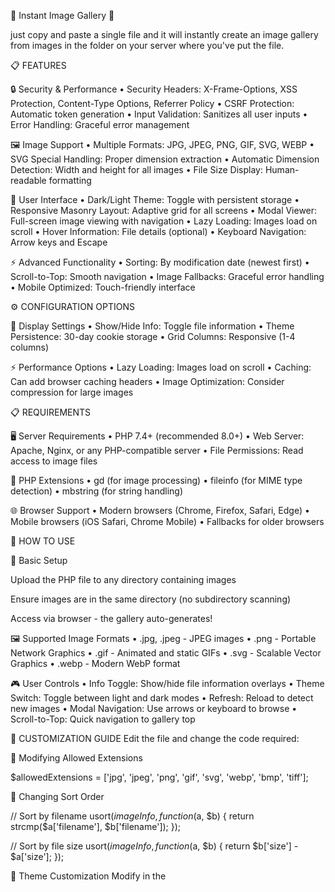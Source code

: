 🌟 Instant Image Gallery 🌟

just copy and paste a single file and it will instantly create an image gallery from images in the folder on your server where you've put the file.

📋 FEATURES

🔒 Security & Performance
• Security Headers: X-Frame-Options, XSS Protection, Content-Type Options, Referrer Policy
• CSRF Protection: Automatic token generation
• Input Validation: Sanitizes all user inputs
• Error Handling: Graceful error management

🖼️ Image Support
• Multiple Formats: JPG, JPEG, PNG, GIF, SVG, WEBP
• SVG Special Handling: Proper dimension extraction
• Automatic Dimension Detection: Width and height for all images
• File Size Display: Human-readable formatting

🎨 User Interface
• Dark/Light Theme: Toggle with persistent storage
• Responsive Masonry Layout: Adaptive grid for all screens
• Modal Viewer: Full-screen image viewing with navigation
• Lazy Loading: Images load on scroll
• Hover Information: File details (optional)
• Keyboard Navigation: Arrow keys and Escape

⚡ Advanced Functionality
• Sorting: By modification date (newest first)
• Scroll-to-Top: Smooth navigation
• Image Fallbacks: Graceful error handling
• Mobile Optimized: Touch-friendly interface

⚙️ CONFIGURATION OPTIONS

👀 Display Settings
• Show/Hide Info: Toggle file information
• Theme Persistence: 30-day cookie storage
• Grid Columns: Responsive (1-4 columns)

⚡ Performance Options
• Lazy Loading: Images load on scroll
• Caching: Can add browser caching headers
• Image Optimization: Consider compression for large images

📋 REQUIREMENTS

🖥️ Server Requirements
• PHP 7.4+ (recommended 8.0+)
• Web Server: Apache, Nginx, or any PHP-compatible server
• File Permissions: Read access to image files

🔧 PHP Extensions
• gd (for image processing)
• fileinfo (for MIME type detection)
• mbstring (for string handling)

🌐 Browser Support
• Modern browsers (Chrome, Firefox, Safari, Edge)
• Mobile browsers (iOS Safari, Chrome Mobile)
• Fallbacks for older browsers

🚀 HOW TO USE

📁 Basic Setup

Upload the PHP file to any directory containing images

Ensure images are in the same directory (no subdirectory scanning)

Access via browser - the gallery auto-generates!

🖼️ Supported Image Formats
• .jpg, .jpeg - JPEG images
• .png - Portable Network Graphics
• .gif - Animated and static GIFs
• .svg - Scalable Vector Graphics
• .webp - Modern WebP format

🎮 User Controls
• Info Toggle: Show/hide file information overlays
• Theme Switch: Toggle between light and dark modes
• Refresh: Reload to detect new images
• Modal Navigation: Use arrows or keyboard to browse
• Scroll-to-Top: Quick navigation to gallery top

🔧 CUSTOMIZATION GUIDE
Edit the file and change the code required:

📝 Modifying Allowed Extensions

$allowedExtensions = ['jpg', 'jpeg', 'png', 'gif', 'svg', 'webp', 'bmp', 'tiff'];

🔄 Changing Sort Order

// Sort by filename
usort($imageInfo, function($a, $b) {
    return strcmp($a['filename'], $b['filename']);
});

// Sort by file size
usort($imageInfo, function($a, $b) {
    return $b['size'] - $a['size'];
});

🎨 Theme Customization
Modify in the <script> section:

colors: {
    dark: {
        100: '#1e293b', // Header
        200: '#172033', // Cards
        300: '#0f172a', // Background
    }

📂 Adding Subdirectory Support

function scanDirectory($dir) {
    $files = [];
    $items = scandir($dir);
    
    foreach ($items as $item) {
        if ($item === '.' || $item === '..') continue;
        $path = $dir . '/' . $item;
        
        if (is_dir($path)) {
            $files = array_merge($files, scanDirectory($path));
        } else {
            $files[] = $path;
        }
    }
    return $files;
}

$files = scanDirectory('.');

🔒 Security Enhancements

// Basic HTTP Authentication
if (!isset($_SERVER['PHP_AUTH_USER']) || 
    $_SERVER['PHP_AUTH_USER'] !== 'username' || 
    $_SERVER['PHP_AUTH_PW'] !== 'password') {
    header('WWW-Authenticate: Basic realm="Gallery"');
    header('HTTP/1.0 401 Unauthorized');
    die('Access denied');
}

🛠️ TROUBLESHOOTING

❓ Common Issues

No Images Displaying
• Check file permissions
• Verify supported formats
• Ensure images in same directory

SVG Dimensions Not Showing
• SVG needs width/height or viewBox
• Check SVG file structure

Performance Issues
• Add pagination for large collections
• Implement image caching
• Optimize image sizes

📝 Error Logging
• Script logs to PHP error log
• Check server error log for debugging

🔒 SECURITY NOTES
• CSRF protection for form submissions
• All user inputs validated and sanitized
• Security headers prevent common vulnerabilities
• File paths properly handled

📱 MOBILE CONSIDERATIONS
• Touch-friendly interface
• Responsive design adapts to screen size
• Optimized loading for mobile networks

🎯 Perfect for: Portfolios, photo galleries, quick image browsing!

Just copy and paste a single file and your new instant gallery is ready! 📋✨
